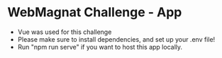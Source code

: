 # WebMagnat Challenge - App

- Vue was used for this challenge
- Please make sure to install dependencies, and set up your .env file!
- Run "npm run serve" if you want to host this app locally. 